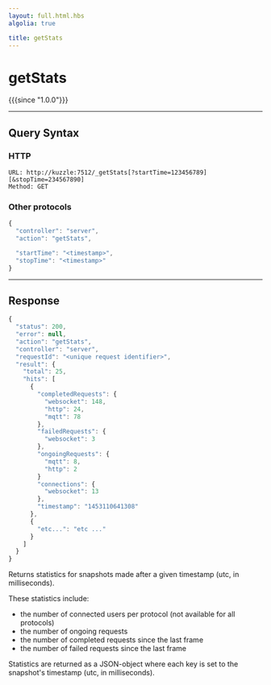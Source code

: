 ```yaml
---
layout: full.html.hbs
algolia: true

title: getStats
---
```


# getStats

{{{since "1.0.0"}}}


---

## Query Syntax

### HTTP

```http
URL: http://kuzzle:7512/_getStats[?startTime=123456789][&stopTime=234567890]
Method: GET
```

### Other protocols


```js
{
  "controller": "server",
  "action": "getStats",

  "startTime": "<timestamp>",
  "stopTime": "<timestamp>"
}
```

---

## Response

```javascript
{
  "status": 200,                     
  "error": null,                     
  "action": "getStats",
  "controller": "server",
  "requestId": "<unique request identifier>",
  "result": {
    "total": 25,
    "hits": [
      {
        "completedRequests": {
          "websocket": 148,
          "http": 24,
          "mqtt": 78
        },
        "failedRequests": {
          "websocket": 3
        },
        "ongoingRequests": {
          "mqtt": 8,
          "http": 2
        }
        "connections": {
          "websocket": 13
        },
        "timestamp": "1453110641308"
      },
      {
        "etc...": "etc ..."
      }
    ]
  }
}
```

Returns statistics for snapshots made after a given timestamp (utc, in milliseconds).

These statistics include:

* the number of connected users per protocol (not available for all protocols)
* the number of ongoing requests
* the number of completed requests since the last frame
* the number of failed requests since the last frame

Statistics are returned as a JSON-object where each key is set to the snapshot's timestamp (utc, in milliseconds).
